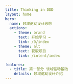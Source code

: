 ```yaml
---
title: Thinking in DDD
layout: home
hero:
  name: 领域驱动设计思想
  actions:
    - theme: brand
      text: 开始学习 →
      link: /0/index
    - theme: alt
      text: 获取项目
      link: /intent/index

features:
  - title: 第一部分 领域驱动基础
    details: 领域驱动设计介绍
---
```

